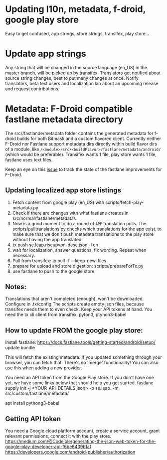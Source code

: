# Updating l10n, metadata, f-droid, google play store

Easy to get confused, app strings, store strings, transifex, play store…

# Update app strings

Any string that will be changed in the source language (en_US) in the  master branch, will be picked up by transifex. Translators get notified about source string changes, best to put many changes at once. Notify translators, beta test users and localization lab about an upcoming release and request contributions.

# Metadata: F-Droid compatible fastlane metadata directory

The src/<flavor>/fastlande/metadata folder contains the generated metadata for f-droid builds for both Bitmask and a custom flavored client.
Currently neither F-Droid nor Fastlane support metadata dirs directly within build flavor dirs of a module, like 
`/<module>/src/<buildFlavor>/fastlane/metadata/android/` (which would be preferable). 
Transifex wants 1 file, play store wants 1 file, fastlane uses text files.

Keep an eye on this [issue](https://gitlab.com/fdroid/fdroidserver/-/issues/829) to track the state of the fastlane improvements for F-Droid.

## Updating localized app store listings

1. Fetch content from google play (en_US) with scripts/fetch-play-metadata.py
1. Check if there are changes with what fastlane creates in src/normal/fastlane/metadata/.. 
1. Now is a good moment to do a round of `APP` translation pulls. The
scripts/pulltranslations.py checks which translations for the app exist, to make sure
that we don't push metadata translations to the play store without having the app
translated.
1. tx push se.leap.riseupvpn-desc.json -l en
1. wait for localization, answer questions, fix wording. Repeat when necessary.
1. Pull from transifex: tx pull -f --keep-new-files
1. prepare for upload and store digestion: scripts/prepareForTx.py
1. use fastlane to push to the google store

## Notes:

Translations that aren't completed (enough), won't be downloaded. Configure in .tx/config
The scripts create empty json files, because transifex needs them to even check.
Keep your API tokens at hand.
You need the tx cli client from transifex, pyton3, ptyhon3-babel

## How to update FROM the google play store:

Install fastlane:
https://docs.fastlane.tools/getting-started/android/setup/
update bundle

This will fetch the existing metadata. If you updated something through your browser, you can fetch that. There's no 'merge' functionality!
You can also use this when adding a new provider.

You need an API token from the Google Play store. If you don't have one yet, we have some links below that should help you get started.
fastlane supply init -j <YOUR-API-DETAILS.json> -p se.leap.<PROJECTNAME> -m src/custom/fastlane/metadata/

apt install pythong3-babel


## Getting API token

You need a Google cloud platform account, create a service account, grant relevant permissions, connect it with the play store.
https://medium.com/@Codeible/generating-the-json-web-token-for-the-google-play-developer-api-f6be6439b1af
https://developers.google.com/android-publisher/authorization

